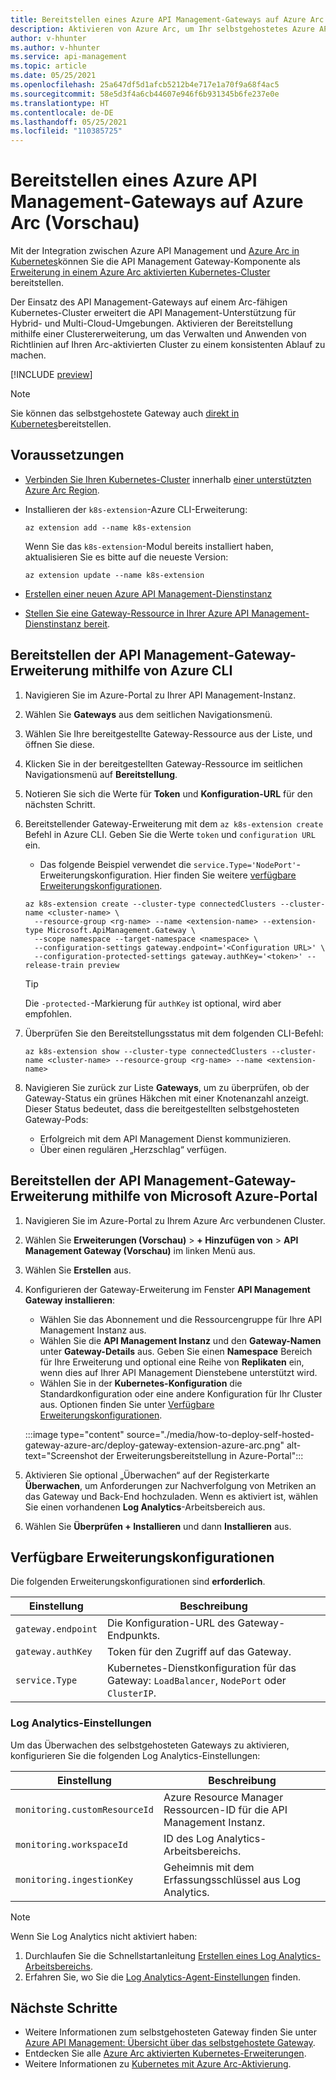 ```yaml
---
title: Bereitstellen eines Azure API Management-Gateways auf Azure Arc
description: Aktivieren von Azure Arc, um Ihr selbstgehostetes Azure API Management-Gateway bereitzustellen.
author: v-hhunter
ms.author: v-hhunter
ms.service: api-management
ms.topic: article
ms.date: 05/25/2021
ms.openlocfilehash: 25a647df5d1afcb5212b4e717e1a70f9a68f4ac5
ms.sourcegitcommit: 58e5d3f4a6cb44607e946f6b931345b6fe237e0e
ms.translationtype: HT
ms.contentlocale: de-DE
ms.lasthandoff: 05/25/2021
ms.locfileid: "110385725"
---
```

# <a name="deploy-an-azure-api-management-gateway-on-azure-arc-preview"></a>Bereitstellen eines Azure API Management-Gateways auf Azure Arc (Vorschau)

Mit der Integration zwischen Azure API Management und [Azure Arc in Kubernetes](../azure-arc/kubernetes/overview.md)können Sie die API Management Gateway-Komponente als [Erweiterung in einem Azure Arc aktivierten Kubernetes-Cluster](../azure-arc/kubernetes/extensions.md) bereitstellen. 

Der Einsatz des API Management-Gateways auf einem Arc-fähigen Kubernetes-Cluster erweitert die API Management-Unterstützung für Hybrid- und Multi-Cloud-Umgebungen. Aktivieren der Bereitstellung mithilfe einer Clustererweiterung, um das Verwalten und Anwenden von Richtlinien auf Ihren Arc-aktivierten Cluster zu einem konsistenten Ablauf zu machen.

[!INCLUDE [preview](./includes/preview/preview-callout-self-hosted-gateway-azure-arc.md)]

> [!NOTE]
> Sie können das selbstgehostete Gateway auch [direkt in Kubernetes](./how-to-deploy-self-hosted-gateway-azure-kubernetes-service.md)bereitstellen.

## <a name="prerequisites"></a>Voraussetzungen

* [Verbinden Sie Ihren Kubernetes-Cluster](../azure-arc/kubernetes/quickstart-connect-cluster.md) innerhalb [einer unterstützten Azure Arc Region](../azure-arc/kubernetes/overview.md#supported-regions).
* Installieren der `k8s-extension`-Azure CLI-Erweiterung:

    ```azurecli
    az extension add --name k8s-extension
    ```
    Wenn Sie das `k8s-extension`-Modul bereits installiert haben, aktualisieren Sie es bitte auf die neueste Version:

    ```azurecli
    az extension update --name k8s-extension
    ```
* [Erstellen einer neuen Azure API Management-Dienstinstanz](./get-started-create-service-instance.md)
* [Stellen Sie eine Gateway-Ressource in Ihrer Azure API Management-Dienstinstanz bereit](./api-management-howto-provision-self-hosted-gateway.md).

## <a name="deploy-the-api-management-gateway-extension-using-azure-cli"></a>Bereitstellen der API Management-Gateway-Erweiterung mithilfe von Azure CLI

1. Navigieren Sie im Azure-Portal zu Ihrer API Management-Instanz.
1. Wählen Sie **Gateways** aus dem seitlichen Navigationsmenü.
1. Wählen Sie Ihre bereitgestellte Gateway-Ressource aus der Liste, und öffnen Sie diese.
1. Klicken Sie in der bereitgestellten Gateway-Ressource im seitlichen Navigationsmenü auf **Bereitstellung**.
1. Notieren Sie sich die Werte für **Token** und **Konfiguration-URL** für den nächsten Schritt.
1. Bereitstellender Gateway-Erweiterung mit dem `az k8s-extension create` Befehl in Azure CLI. Geben Sie die Werte `token` und `configuration URL` ein.
    * Das folgende Beispiel verwendet die `service.Type='NodePort'`-Erweiterungskonfiguration. Hier finden Sie weitere [verfügbare Erweiterungskonfigurationen](#available-extension-configurations).

    ```azurecli
    az k8s-extension create --cluster-type connectedClusters --cluster-name <cluster-name> \
      --resource-group <rg-name> --name <extension-name> --extension-type Microsoft.ApiManagement.Gateway \
      --scope namespace --target-namespace <namespace> \
      --configuration-settings gateway.endpoint='<Configuration URL>' \
      --configuration-protected-settings gateway.authKey='<token>' --release-train preview
    ```

    > [!TIP]
    > Die `-protected-`-Markierung für `authKey` ist optional, wird aber empfohlen. 

1. Überprüfen Sie den Bereitstellungsstatus mit dem folgenden CLI-Befehl:
    ```azurecli
    az k8s-extension show --cluster-type connectedClusters --cluster-name <cluster-name> --resource-group <rg-name> --name <extension-name>
    ```
1. Navigieren Sie zurück zur Liste **Gateways**, um zu überprüfen, ob der Gateway-Status ein grünes Häkchen mit einer Knotenanzahl anzeigt. Dieser Status bedeutet, dass die bereitgestellten selbstgehosteten Gateway-Pods:
    * Erfolgreich mit dem API Management Dienst kommunizieren.
    * Über einen regulären „Herzschlag“ verfügen.

## <a name="deploy-the-api-management-gateway-extension-using-azure-portal"></a>Bereitstellen der API Management-Gateway-Erweiterung mithilfe von Microsoft Azure-Portal

1. Navigieren Sie im Azure-Portal zu Ihrem Azure Arc verbundenen Cluster.
1. Wählen Sie **Erweiterungen (Vorschau)**  >  **+ Hinzufügen von**  > **API Management Gateway (Vorschau)** im linken Menü aus.
1. Wählen Sie **Erstellen** aus.
1. Konfigurieren der Gateway-Erweiterung im Fenster **API Management Gateway installieren**:
    * Wählen Sie das Abonnement und die Ressourcengruppe für Ihre API Management Instanz aus.
    * Wählen Sie die **API Management Instanz** und den **Gateway-Namen** unter **Gateway-Details** aus. Geben Sie einen **Namespace** Bereich für Ihre Erweiterung und optional eine Reihe von **Replikaten** ein, wenn dies auf Ihrer API Management Dienstebene unterstützt wird.
    * Wählen Sie in der **Kubernetes-Konfiguration** die Standardkonfiguration oder eine andere Konfiguration für Ihr Cluster aus. Optionen finden Sie unter [Verfügbare Erweiterungskonfigurationen](#available-extension-configurations).

    :::image type="content" source="./media/how-to-deploy-self-hosted-gateway-azure-arc/deploy-gateway-extension-azure-arc.png" alt-text="Screenshot der Erweiterungsbereitstellung in Azure-Portal":::

1. Aktivieren Sie optional „Überwachen“ auf der Registerkarte **Überwachen**, um Anforderungen zur Nachverfolgung von Metriken an das Gateway und Back-End hochzuladen. Wenn es aktiviert ist, wählen Sie einen vorhandenen **Log Analytics**-Arbeitsbereich aus.
1. Wählen Sie **Überprüfen + Installieren** und dann **Installieren** aus.

## <a name="available-extension-configurations"></a>Verfügbare Erweiterungskonfigurationen

Die folgenden Erweiterungskonfigurationen sind **erforderlich**.

| Einstellung | Beschreibung |
| ------- | ----------- | 
| `gateway.endpoint` | Die Konfiguration-URL des Gateway-Endpunkts. |
| `gateway.authKey` | Token für den Zugriff auf das Gateway. | 
| `service.Type` | Kubernetes-Dienstkonfiguration für das Gateway: `LoadBalancer`, `NodePort` oder `ClusterIP`. |

### <a name="log-analytics-settings"></a>Log Analytics-Einstellungen

Um das Überwachen des selbstgehosteten Gateways zu aktivieren, konfigurieren Sie die folgenden Log Analytics-Einstellungen:

| Einstellung | Beschreibung |
| ------- | ----------- | 
| `monitoring.customResourceId` | Azure Resource Manager Ressourcen-ID für die API Management Instanz. |
| `monitoring.workspaceId` | ID des Log Analytics-Arbeitsbereichs. | 
| `monitoring.ingestionKey` | Geheimnis mit dem Erfassungsschlüssel aus Log Analytics. |

> [!NOTE]
> Wenn Sie Log Analytics nicht aktiviert haben: 
> 1. Durchlaufen Sie die Schnellstartanleitung [Erstellen eines Log Analytics-Arbeitsbereichs](../azure-monitor/logs/quick-create-workspace.md). 
> 1. Erfahren Sie, wo Sie die [Log Analytics-Agent-Einstellungen](../azure-monitor/agents/log-analytics-agent.md) finden.

## <a name="next-steps"></a>Nächste Schritte

* Weitere Informationen zum selbstgehosteten Gateway finden Sie unter [Azure API Management: Übersicht über das selbstgehostete Gateway](self-hosted-gateway-overview.md).
* Entdecken Sie alle [Azure Arc aktivierten Kubernetes-Erweiterungen](../azure-arc/kubernetes/extensions.md). 
* Weitere Informationen zu [Kubernetes mit Azure Arc-Aktivierung](../azure-arc/kubernetes/overview.md).